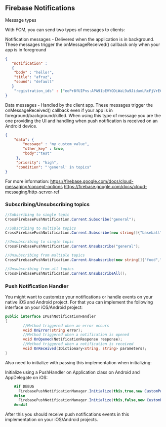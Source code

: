 ## Firebase Notifications

Message types

With FCM, you can send two types of messages to clients:

Notification messages - Delivered when the application is in background. These messages trigger the onMessageReceived() callback only when your app is in foreground

```json
{
   "notification" : 
   {
    "body" : "hello!",
    "title": "afruz",
    "sound": "default"
   }
    "registration_ids" : ["eoPr8fUIPns:APA91bEVYODiWaL9a9JidumLRcFjVrEC4iHY80mHSE1e-udmPB32RjMiYL2P2vWTIUgYCJYVOx9SGSN_R4Ksau3vFX4WvkDj4ZstxqmcBhM3K-NMrX8P6U0sdDEqDpr-lD_N5JWBLCoV"]
}
```

Data messages - Handled by the client app. These messages trigger the onMessageReceived() callback even if your app is in foreground/background/killed. When using this type of message you are the one providing the UI and handling when push notification is received on an Android device.

```json
{
    "data": {
        "message" : "my_custom_value",
        "other_key" : true,
        "body":"test"
     },
     "priority": "high",
     "condition": "'general' in topics"
}
```
For more information: 
https://firebase.google.com/docs/cloud-messaging/concept-options
https://firebase.google.com/docs/cloud-messaging/http-server-ref

### Subscribing/Unsubscribing topics

```csharp
//Subscribing to single topic
CrossFirebasePushNotification.Current.Subscribe("general");

//Subscribing to multiple topics
CrossFirebasePushNotification.Current.Subscribe(new string[]{"baseball","football"});

//Unsubscribing to single topic
CrossFirebasePushNotification.Current.Unsubscribe("general");

//Unsubscribing from multiple topics
CrossFirebasePushNotification.Current.Unsubscribe(new string[]{"food","music"});

//Unsubscribing from all topics
CrossFirebasePushNotification.Current.UnsubscribeAll();

```

### Push Notification Handler

You might want to customize your notifications or handle events on your native iOS and Android project. For that you can implement the following interface on your iOS/Android project:

```csharp
public interface IPushNotificationHandler
{
        //Method triggered when an error occurs
        void OnError(string error);
        //Method triggered when a notification is opened
        void OnOpened(NotificationResponse response);
        //Method triggered when a notification is received
        void OnReceived(IDictionary<string, string> parameters);
}
```

Also need to initialize with passing this implementation when initializing:

Initialize using a PushHandler on Application class on Android and AppDelegate on iOS:

```csharp
    #if DEBUG
      FirebasePushNotificationManager.Initialize(this,true,new CustomPushHandler());
    #else
      FirebasePushNotificationManager.Initialize(this,false,new CustomPushHandler());
    #endif
```

After this you should receive push notifications events in this implementation on your iOS/Android projects.


